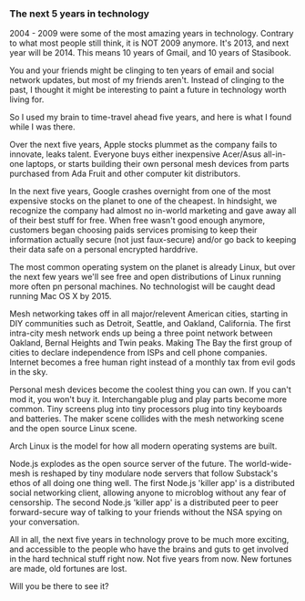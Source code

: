 ### The next 5 years in technology

2004 - 2009 were some of the most amazing years in technology. Contrary to what most people still think, it is NOT 2009 anymore. It's 2013, and next year will be 2014. This means 10 years of Gmail, and 10 years of Stasibook.

You and your friends might be clinging to ten years of email and social network updates, but most of my friends aren't. Instead of clinging to the past, I thought it might be interesting to paint a future in technology worth living for. 

So I used my brain to time-travel ahead five years, and here is what I found while I was there.

Over the next five years, Apple stocks plummet as the company fails to innovate, leaks talent. Everyone buys either inexpensive Acer/Asus all-in-one laptops, or starts building their own personal mesh devices from parts purchased from Ada Fruit and other computer kit distributors.

In the next five years, Google crashes overnight from one of the most expensive stocks on the planet to one of the cheapest. In hindsight, we recognize the company had almost no in-world marketing and gave away all of their best stuff for free. When free wasn't good enough anymore, customers began choosing paids services promising to keep their information actually secure (not just faux-secure) and/or go back to keeping their data safe on a personal encrypted harddrive. 

The most common operating system on the planet is already Linux, but over the next few years we'll see free and open distributions of Linux running more often pn personal machines. No technologist will be caught dead running Mac OS X by 2015.

Mesh networking takes off in all major/relevent American cities, starting in DIY communities such as Detroit, Seattle, and Oakland, California. The first intra-city mesh network ends up being a three point network between Oakland, Bernal Heights and Twin peaks. Making The Bay the first group of cities to declare independence from ISPs and cell phone companies. Internet becomes a free human right instead of a monthly tax from evil gods in the sky.

Personal mesh devices become the coolest thing you can own. If you can't mod it, you won't buy it. Interchangable plug and play parts become more common. Tiny screens plug into tiny processors plug into tiny keyboards and batteries. The maker scene collides with the mesh networking scene and the open source Linux scene. 

Arch Linux is the model for how all modern operating systems are built.

Node.js explodes as the open source server of the future. The world-wide-mesh is reshaped by tiny modulare node servers that follow Substack's ethos of all doing one thing well. The first Node.js 'killer app' is a distributed social networking client, allowing anyone to microblog without any fear of censorship. The second Node.js 'killer app' is a distributed peer to peer forward-secure way of talking to your friends without the NSA spying on your conversation.

All in all, the next five years in technology prove to be much more exciting, and accessible to the people who have the brains and guts to get involved in the hard technical stuff right now. Not five years from now. New fortunes are made, old fortunes are lost. 

Will you be there to see it?
